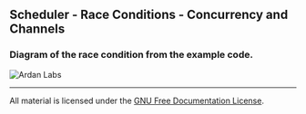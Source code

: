 ## Scheduler - Race Conditions - Concurrency and Channels

### Diagram of the race condition from the example code.

![Ardan Labs](race_condition.png)
___
All material is licensed under the [GNU Free Documentation License](https://github.com/ArdanStudios/gotraining/blob/master/LICENSE).